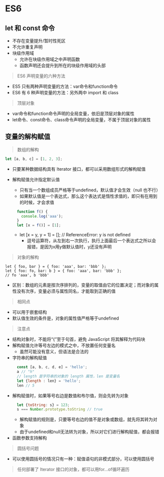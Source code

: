 # ES6

## let 和 const 命令

* 不存在变量提升/暂时性死区
* 不允许重复声明
* 块级作用域
  * 允许在块级作用域之中声明函数
  * 函数声明还会提升到所在的块级作用域的头部

>ES6 声明变量的六种方法

* ES5 只有两种声明变量的方法：var命令和function命令
* ES6 有 6 种声明变量的方法：另外两中 import 和 class

> 顶层对象

* var命令和function命令声明的全局变量，依旧是顶层对象的属性
* let命令、const命令、class命令声明的全局变量，不属于顶层对象的属性

## 变量的解构赋值

> 数组的解构

```js
let [a, b, c] = [1, 2, 3];
```

* 只要某种数据结构具有 Iterator 接口，都可以采用数组形式的解构赋值
* 解构赋值允许指定默认值
  * 只有当一个数组成员严格等于undefined，默认值才会生效（null 也不行）
  * 如果默认值是一个表达式，那么这个表达式是惰性求值的，即只有在用到的时候，才会求值

  ```js
    function f() {
      console.log('aaa');
    }
    let [x = f()] = [1];
  ``` 

  * let [x = y, y = 1] = [];     // ReferenceError: y is not defined
    * 逗号运算符，从左到右一次执行，执行上面最后一个表达式之所以会报错，是因为x用y做默认值时，y还没有声明

> 对象的解构

```
let { foo, bar } = { foo: 'aaa', bar: 'bbb' };
let { foo: fo, bar: b } = { foo: 'aaa', bar: 'bbb' };
// fo 'aaa', b 'bbb'
```

* 区别：数组的元素是按次序排列的，变量的取值由它的位置决定；而对象的属性没有次序，变量必须与属性同名，才能取到正确的值


> 相同点
  * 可以用于嵌套结构
  * 默认值生效的条件是，对象的属性值严格等于undefined

> 注意点
  * 结构对象时，不能将“{”至于句首，避免 JavaScript 将其解释为代码块
  * 解构赋值允许等号左边的模式之中，不放置任何变量名
    * 虽然可能没有意义，但语法是合法的
  * 字符串的解构赋值
    ```js
      const [a, b, c, d, e] = 'hello';
      a // "h"
      // length 是字符串的对象的 length 属性，len 是变量名
      let {length : len} = 'hello';
      len // 5
    ```
  * 解构赋值时，如果等号右边是数值和布尔值，则会先转为对象
    ```js
      let {toString: s} = 123;
      s === Number.prototype.toString // true
    ```
    * 解构赋值的规则是，只要等号右边的值不是对象或数组，就先将其转为对象
    * 由于undefined和null无法转为对象，所以对它们进行解构赋值，都会报错
  * 函数参数支持解构

> 圆括号问题
  * 可以使用圆括号的情况只有一种：赋值语句的非模式部分，可以使用圆括号

> 任何部署了 Iterator 接口的对象，都可以用for...of循环遍历

